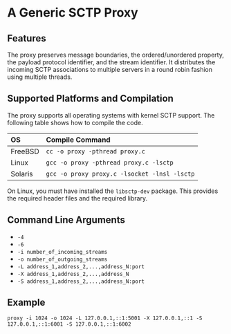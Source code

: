 # A Generic SCTP Proxy 

## Features
The proxy preserves message boundaries, the ordered/unordered property, the payload protocol identifier, and the stream identifier.
It distributes the incoming SCTP associations to multiple servers in a round robin fashion using multiple threads.

## Supported Platforms and Compilation
The proxy supports all operating systems with kernel SCTP support.
The following table shows how to compile the code.

|OS      | Compile Command                            |
|:-------|:-------------------------------------------|
|FreeBSD |`cc -o proxy -pthread proxy.c`              |
|Linux   |`gcc -o proxy -pthread proxy.c -lsctp`      |
|Solaris |`gcc -o proxy proxy.c -lsocket -lnsl -lsctp`|

On Linux, you must have installed the `libsctp-dev` package.
This provides the required header files and the required library.

## Command Line Arguments

* `-4`
* `-6`
* `-i number_of_incoming_streams`
* `-o number_of_outgoing_streams`
* `-L address_1,address_2,...,address_N:port`
* `-X address_1,address_2,...,address_N`
* `-S address_1,address_2,...,address_N:port`

## Example
```
proxy -i 1024 -o 1024 -L 127.0.0.1,::1:5001 -X 127.0.0.1,::1 -S 127.0.0.1,::1:6001 -S 127.0.0.1,::1:6002
```

